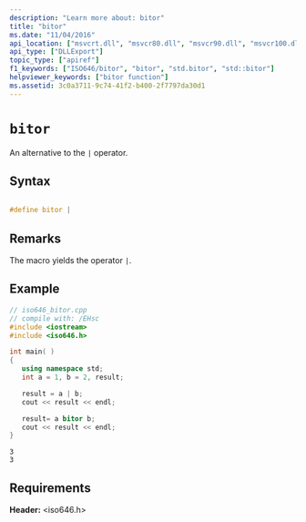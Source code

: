 ```yaml
---
description: "Learn more about: bitor"
title: "bitor"
ms.date: "11/04/2016"
api_location: ["msvcrt.dll", "msvcr80.dll", "msvcr90.dll", "msvcr100.dll", "msvcr100_clr0400.dll", "msvcr110.dll", "msvcr110_clr0400.dll", "msvcr120.dll", "msvcr120_clr0400.dll", "ucrtbase.dll"]
api_type: ["DLLExport"]
topic_type: ["apiref"]
f1_keywords: ["ISO646/bitor", "bitor", "std.bitor", "std::bitor"]
helpviewer_keywords: ["bitor function"]
ms.assetid: 3c0a3711-9c74-41f2-b400-2f7797da30d1
---
```

# `bitor`

An alternative to the `|` operator.

## Syntax

```C

#define bitor |
```

## Remarks

The macro yields the operator `|`.

## Example

```cpp
// iso646_bitor.cpp
// compile with: /EHsc
#include <iostream>
#include <iso646.h>

int main( )
{
   using namespace std;
   int a = 1, b = 2, result;

   result = a | b;
   cout << result << endl;

   result= a bitor b;
   cout << result << endl;
}
```

```Output
3
3
```

## Requirements

**Header:** \<iso646.h>
